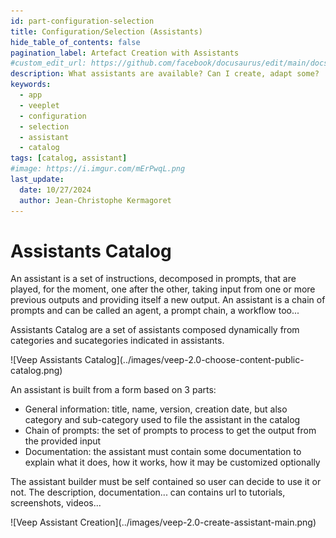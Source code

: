 ```yaml
---
id: part-configuration-selection
title: Configuration/Selection (Assistants)
hide_table_of_contents: false
pagination_label: Artefact Creation with Assistants
#custom_edit_url: https://github.com/facebook/docusaurus/edit/main/docs/api-doc-markdown.md
description: What assistants are available? Can I create, adapt some?
keywords:
  - app
  - veeplet
  - configuration
  - selection
  - assistant
  - catalog
tags: [catalog, assistant]
#image: https://i.imgur.com/mErPwqL.png
last_update:
  date: 10/27/2024
  author: Jean-Christophe Kermagoret
---
```


# Assistants Catalog

An assistant is a set of instructions, decomposed in prompts, that are played, for the moment, one after the other, taking input from one or more previous outputs and providing itself a new output. An assistant is a chain of prompts and can be called an agent, a prompt chain, a workflow too...

Assistants Catalog are a set of assistants composed dynamically from categories and sucategories indicated in assistants.

<div class="zoom screenshot">
![Veep Assistants Catalog](../images/veep-2.0-choose-content-public-catalog.png)
</div>

An assistant is built from a form based on 3 parts:
* General information: title, name, version, creation date, but also category and sub-category used to file the assistant in the catalog 
* Chain of prompts: the set of prompts to process to get the output from the provided input
* Documentation: the assistant must contain some documentation to explain what it does, how it works, how it may be customized optionally

The assistant builder must be self contained so user can decide to use it or not. The description, documentation... can contains url to tutorials, screenshots, videos...

<div class="zoom screenshot">
![Veep Assistant Creation](../images/veep-2.0-create-assistant-main.png)
</div>
